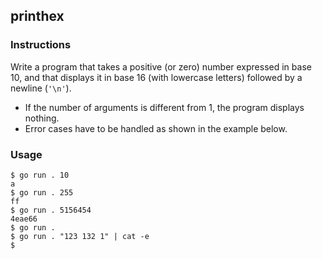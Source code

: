 ## printhex

### Instructions

Write a program that takes a positive (or zero) number expressed in base 10, and that displays it in base 16 (with lowercase letters) followed by a newline (`'\n'`).

- If the number of arguments is different from 1, the program displays nothing.
- Error cases have to be handled as shown in the example below.

### Usage

```console
$ go run . 10
a
$ go run . 255
ff
$ go run . 5156454
4eae66
$ go run .
$ go run . "123 132 1" | cat -e
$
```
